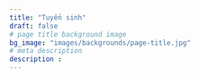 ```yaml
---
title: "Tuyển sinh"
draft: false
# page title background image
bg_image: "images/backgrounds/page-title.jpg"
# meta description
description :
---
```


